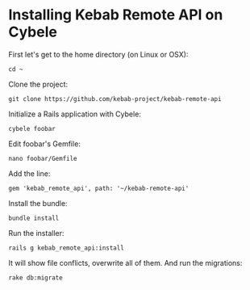# Installing Kebab Remote API on Cybele

First let's get to the home directory (on Linux or OSX):

```
cd ~
```

Clone the project:

```
git clone https://github.com/kebab-project/kebab-remote-api
```

Initialize a Rails application with Cybele:

```
cybele foobar
```

Edit foobar's Gemfile:

```
nano foobar/Gemfile
```   

Add the line:

```
gem 'kebab_remote_api', path: '~/kebab-remote-api'
```

Install the bundle:

```
bundle install
```

Run the installer:

```
rails g kebab_remote_api:install
```

It will show file conflicts, overwrite all of them. And run the migrations:

```
rake db:migrate
```

